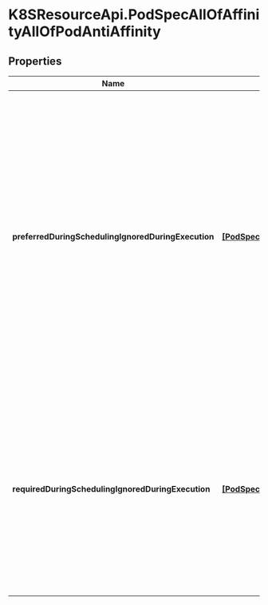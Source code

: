 # K8SResourceApi.PodSpecAllOfAffinityAllOfPodAntiAffinity

## Properties

Name | Type | Description | Notes
------------ | ------------- | ------------- | -------------
**preferredDuringSchedulingIgnoredDuringExecution** | [**[PodSpecAllOfAffinityAllOfPodAffinityAllOfPreferredDuringSchedulingIgnoredDuringExecutionInner]**](PodSpecAllOfAffinityAllOfPodAffinityAllOfPreferredDuringSchedulingIgnoredDuringExecutionInner.md) | The scheduler will prefer to schedule pods to nodes that satisfy the anti-affinity expressions specified by this field, but it may choose a node that violates one or more of the expressions. The node that is most preferred is the one with the greatest sum of weights, i.e. for each node that meets all of the scheduling requirements (resource request, requiredDuringScheduling anti-affinity expressions, etc.), compute a sum by iterating through the elements of this field and subtracting \&quot;weight\&quot; from the sum if the node has pods which matches the corresponding podAffinityTerm; the node(s) with the highest sum are the most preferred. | [optional] 
**requiredDuringSchedulingIgnoredDuringExecution** | [**[PodSpecAllOfAffinityAllOfPodAffinityAllOfRequiredDuringSchedulingIgnoredDuringExecutionInner]**](PodSpecAllOfAffinityAllOfPodAffinityAllOfRequiredDuringSchedulingIgnoredDuringExecutionInner.md) | If the anti-affinity requirements specified by this field are not met at scheduling time, the pod will not be scheduled onto the node. If the anti-affinity requirements specified by this field cease to be met at some point during pod execution (e.g. due to a pod label update), the system may or may not try to eventually evict the pod from its node. When there are multiple elements, the lists of nodes corresponding to each podAffinityTerm are intersected, i.e. all terms must be satisfied. | [optional] 


